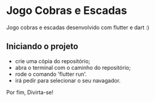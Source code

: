 # Jogo Cobras e Escadas

Jogo cobras e escadas desenvolvido com flutter e dart :)

## Iniciando o projeto

- crie uma cópia do repositório;
- abra o terminal com o caminho do repositório;
- rode o comando 'flutter run'.
- irá pedir para selecionar o seu navagador.

Por fim, Divirta-se!
